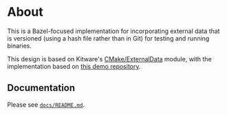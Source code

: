 # About

This is a Bazel-focused implementation for incorporating external data that is versioned (using a hash file rather than in Git) for testing and running binaries.

This design is based on Kitware's [CMake/ExternalData](https://blog.kitware.com/cmake-externaldata-using-large-files-with-distributed-version-control/) module, with the implementation based on [this demo repository](https://github.com/jcfr/bazel-large-files-with-girder).

## Documentation

Please see [`docs/README.md`](docs/README.md).
